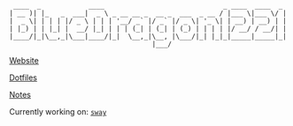 
<!--
**bluedragon1221/bluedragon1221** is a ✨ _special_ ✨ repository because its `README.md` (this file) appears on your GitHub profile.
-->

```
 ____  _            ____                              _ ____  ____  _
| __ )| |_   _  ___|  _ \ _ __ __ _  __ _  ___  _ __ / |___ \|___ \/ |
|  _ \| | | | |/ _ \ | | | '__/ _` |/ _` |/ _ \| '_ \| | __) | __) | |
| |_) | | |_| |  __/ |_| | | | (_| | (_| | (_) | | | | |/ __/ / __/| |
|____/|_|\__,_|\___|____/|_|  \__,_|\__, |\___/|_| |_|_|_____|_____|_|
                                    |___/
```

[Website](https://bluedragon1221.github.io)

[Dotfiles](https://github.com/bluedragon1221/hm-dots)

[Notes](https://github.com/bluedragon1221/notes)

Currently working on: [`sway`](https://github.com/swaywm/sway)
